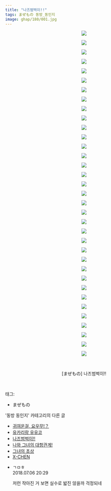 ```yaml
---
title: "나즈범벅이!!"
tags: まぜもの 동방_동인지
image: ghap/180/001.jpg
---
```

<div class="article">
<p style="text-align: center; clear: none; float: none;"><img src="{{ site.nasurl }}/ghap/180/001.jpg"/></p>
<p style="text-align: center; clear: none; float: none;"><img src="{{ site.nasurl }}/ghap/180/002.jpg"/></p>
<p style="text-align: center; clear: none; float: none;"><img src="{{ site.nasurl }}/ghap/180/003.jpg"/></p>
<p style="text-align: center; clear: none; float: none;"><img src="{{ site.nasurl }}/ghap/180/004.jpg"/></p>
<p style="text-align: center; clear: none; float: none;"><img src="{{ site.nasurl }}/ghap/180/005.jpg"/></p>
<p style="text-align: center; clear: none; float: none;"><img src="{{ site.nasurl }}/ghap/180/006.jpg"/></p>
<p style="text-align: center; clear: none; float: none;"><img src="{{ site.nasurl }}/ghap/180/007.jpg"/></p>
<p style="text-align: center; clear: none; float: none;"><img src="{{ site.nasurl }}/ghap/180/008.jpg"/></p>
<p style="text-align: center; clear: none; float: none;"><img src="{{ site.nasurl }}/ghap/180/009.jpg"/></p>
<p style="text-align: center; clear: none; float: none;"><img src="{{ site.nasurl }}/ghap/180/010.jpg"/></p>
<p style="text-align: center; clear: none; float: none;"><img src="{{ site.nasurl }}/ghap/180/011.jpg"/></p>
<p style="text-align: center; clear: none; float: none;"><img src="{{ site.nasurl }}/ghap/180/012.jpg"/></p>
<p style="text-align: center; clear: none; float: none;"><img src="{{ site.nasurl }}/ghap/180/013.jpg"/></p>
<p style="text-align: center; clear: none; float: none;"><img src="{{ site.nasurl }}/ghap/180/014.jpg"/></p>
<p style="text-align: center; clear: none; float: none;"><img src="{{ site.nasurl }}/ghap/180/015.jpg"/></p>
<p style="text-align: center; clear: none; float: none;"><img src="{{ site.nasurl }}/ghap/180/016.jpg"/></p>
<p style="text-align: center; clear: none; float: none;"><img src="{{ site.nasurl }}/ghap/180/017.jpg"/></p>
<p style="text-align: center; clear: none; float: none;"><img src="{{ site.nasurl }}/ghap/180/018.jpg"/></p>
<p style="text-align: center; clear: none; float: none;"><img src="{{ site.nasurl }}/ghap/180/019.jpg"/></p>
<p style="text-align: center; clear: none; float: none;"><img src="{{ site.nasurl }}/ghap/180/020.jpg"/></p>
<p style="text-align: center; clear: none; float: none;"><img src="{{ site.nasurl }}/ghap/180/021.jpg"/></p>
<p style="text-align: center; clear: none; float: none;"><img src="{{ site.nasurl }}/ghap/180/022.jpg"/></p>
<p style="text-align: center; clear: none; float: none;"><img src="{{ site.nasurl }}/ghap/180/023.jpg"/></p>
<p style="text-align: center; clear: none; float: none;"><img src="{{ site.nasurl }}/ghap/180/024.jpg"/></p>
<p style="text-align: center; clear: none; float: none;"><img src="{{ site.nasurl }}/ghap/180/025.jpg"/></p>
<p style="text-align: center; clear: none; float: none;"><img src="{{ site.nasurl }}/ghap/180/026.jpg"/></p>
<p style="text-align: center; clear: none; float: none;"><img src="{{ site.nasurl }}/ghap/180/027.jpg"/></p>
<p style="text-align: center; clear: none; float: none;"><img src="{{ site.nasurl }}/ghap/180/028.jpg"/></p>
<p style="text-align: center; clear: none; float: none;"><img src="{{ site.nasurl }}/ghap/180/029.jpg"/></p>
<p style="text-align: center; clear: none; float: none;"><img src="{{ site.nasurl }}/ghap/180/030.jpg"/></p>
<p style="text-align: center; clear: none; float: none;"><img src="{{ site.nasurl }}/ghap/180/031.jpg"/></p>
<p style="text-align: center; clear: none; float: none;"><img src="{{ site.nasurl }}/ghap/180/032.jpg"/></p>
<p style="text-align: center; clear: none; float: none;"><img src="{{ site.nasurl }}/ghap/180/033.jpg"/></p>
<p style="text-align: center; clear: none; float: none;"><img src="{{ site.nasurl }}/ghap/180/034.jpg"/></p>
<p style="text-align: center; clear: none; float: none;"><img src="{{ site.nasurl }}/ghap/180/035.jpg"/></p>
<p style="text-align: center; clear: none; float: none;"><br/></p>
<p style="text-align: center; clear: none; float: none;">[まぜもの] 나즈범벅이!!</p>
<p><br/></p>
</div><div class="tagTrail">
<p>태그: </p>
<ul>
<li>まぜもの</li>
</ul>
</div><div class="another">
<p>'동방 동인지' 카테고리의 다른 글</p>
<ul>
<li><a href="/2016-06-18-ghap_182">귀여운걸, 요우무!？</a></li>
<li><a href="/2016-06-18-ghap_181">유카리랑 유유코</a></li>
<li><a href="/2016-06-18-ghap_180">나즈범벅이!!</a></li>
<li><a href="/2016-06-18-ghap_179">나와 그녀의 대항관계!</a></li>
<li><a href="/2016-06-18-ghap_178">그녀의 초상</a></li>
<li><a href="/2016-06-18-ghap_177">X-CHEN</a></li>
</ul>
</div><div class="cb_module cb_fluid">
<div class="cb_wrt cb_profile">
<div class="comment">
<ul>
<li class="cb_thumb_off" id="comment15281639">
<div class="cb_comment_area">
<div class="cb_info_area">
<div class="cb_section">
<span class="cb_nick_name">ㄱㅁㅎ</span>
</div>
<div class="cb_section">
<span class="cb_date">2018.07.06 20:29 </span>
</div>
</div>
<div class="cb_dsc_comment">
<p class="cb_dsc">
											저런 작아진 거 보면 실수로 밟진 않을까 걱정되네
										</p>
</div>
</div></li>
</ul>
</div>
</div><!-- commentList close -->
</div>
<br/>
<p id="refer"></p>
<br/>

